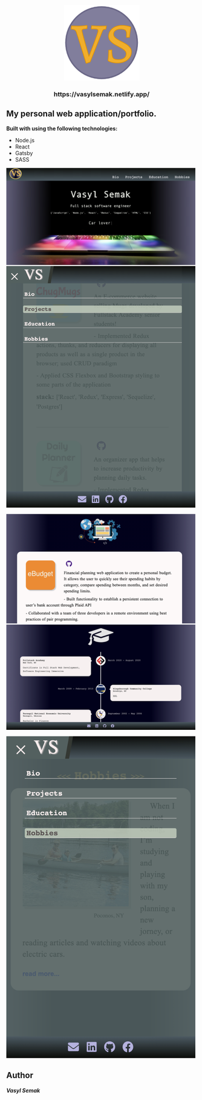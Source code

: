 <p align="center">
  <a href="https://vasylsemak.netlify.app/">
    <img alt="im" src="src/images/logo-icon.png" width="200" />
  </a>
</p>
<h3 align="center">
  https://vasylsemak.netlify.app/
</h3>

## My personal web application/portfolio.

**Built with using the following technologies:**

- Node.js
- React
- Gatsby
- SASS

<p>
  <img alt="p1" src="src/images/photo-1.png" width="500" />
  <img alt="p2" src="src/images/photo-2.png" width="500" />
</p>
<p>
  <img alt="p3" src="src/images/photo-3.png" width="500" />
  <img alt="p4" src="src/images/photo-4.png" width="500" />
</p>
<p>
  <img alt="p5" src="src/images/photo-5.png" width="500" />
</p>

## Author

<h5>Vasyl Semak</h5>
